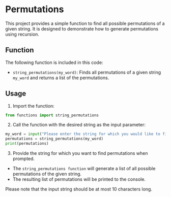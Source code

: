 # Permutations

This project provides a simple function to find all possible permutations of a given string. It is designed to demonstrate how to generate permutations using recursion.

## Function

The following function is included in this code:

- `string_permutations(my_word)`: Finds all permutations of a given string `my_word` and returns a list of the permutations.

## Usage

1. Import the function:
  ```python
  from functions import string_permutations
  ```
2. Call the function with the desired string as the input parameter:
  ```python
  my_word = input("Please enter the string for which you would like to find all possible permutations: ")
  permutations = string_permutations(my_word)
  print(permutations)
  ```
3. Provide the string for which you want to find permutations when prompted.
- The `string_permutations function` will generate a list of all possible permutations of the given string.
- The resulting list of permutations will be printed to the console.

Please note that the input string should be at most 10 characters long.


